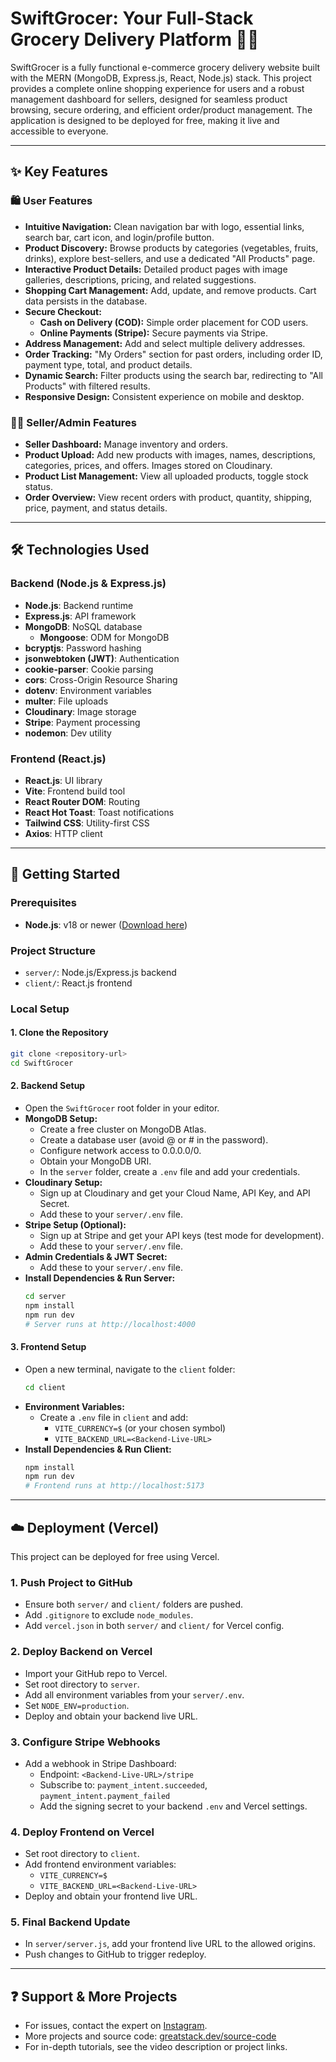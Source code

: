 # SwiftGrocer: Your Full-Stack Grocery Delivery Platform 🥕🛒

SwiftGrocer is a fully functional e-commerce grocery delivery website built with the MERN (MongoDB, Express.js, React, Node.js) stack. This project provides a complete online shopping experience for users and a robust management dashboard for sellers, designed for seamless product browsing, secure ordering, and efficient order/product management. The application is designed to be deployed for free, making it live and accessible to everyone.

---

## ✨ Key Features

### 🛍️ User Features
- **Intuitive Navigation:** Clean navigation bar with logo, essential links, search bar, cart icon, and login/profile button.
- **Product Discovery:** Browse products by categories (vegetables, fruits, drinks), explore best-sellers, and use a dedicated "All Products" page.
- **Interactive Product Details:** Detailed product pages with image galleries, descriptions, pricing, and related suggestions.
- **Shopping Cart Management:** Add, update, and remove products. Cart data persists in the database.
- **Secure Checkout:**
  - **Cash on Delivery (COD):** Simple order placement for COD users.
  - **Online Payments (Stripe):** Secure payments via Stripe.
- **Address Management:** Add and select multiple delivery addresses.
- **Order Tracking:** "My Orders" section for past orders, including order ID, payment type, total, and product details.
- **Dynamic Search:** Filter products using the search bar, redirecting to "All Products" with filtered results.
- **Responsive Design:** Consistent experience on mobile and desktop.

### 🧑‍💼 Seller/Admin Features
- **Seller Dashboard:** Manage inventory and orders.
- **Product Upload:** Add new products with images, names, descriptions, categories, prices, and offers. Images stored on Cloudinary.
- **Product List Management:** View all uploaded products, toggle stock status.
- **Order Overview:** View recent orders with product, quantity, shipping, price, payment, and status details.

---

## 🛠️ Technologies Used

### Backend (Node.js & Express.js)
- **Node.js**: Backend runtime
- **Express.js**: API framework
- **MongoDB**: NoSQL database
  - **Mongoose**: ODM for MongoDB
- **bcryptjs**: Password hashing
- **jsonwebtoken (JWT)**: Authentication
- **cookie-parser**: Cookie parsing
- **cors**: Cross-Origin Resource Sharing
- **dotenv**: Environment variables
- **multer**: File uploads
- **Cloudinary**: Image storage
- **Stripe**: Payment processing
- **nodemon**: Dev utility

### Frontend (React.js)
- **React.js**: UI library
- **Vite**: Frontend build tool
- **React Router DOM**: Routing
- **React Hot Toast**: Toast notifications
- **Tailwind CSS**: Utility-first CSS
- **Axios**: HTTP client

---

## 🚀 Getting Started

### Prerequisites
- **Node.js**: v18 or newer ([Download here](https://nodejs.org/en/download/))

### Project Structure
- `server/`: Node.js/Express.js backend
- `client/`: React.js frontend

### Local Setup

#### 1. Clone the Repository
```bash
git clone <repository-url>
cd SwiftGrocer
```

#### 2. Backend Setup
- Open the `SwiftGrocer` root folder in your editor.
- **MongoDB Setup:**
  - Create a free cluster on MongoDB Atlas.
  - Create a database user (avoid @ or # in the password).
  - Configure network access to 0.0.0.0/0.
  - Obtain your MongoDB URI.
  - In the `server` folder, create a `.env` file and add your credentials.
- **Cloudinary Setup:**
  - Sign up at Cloudinary and get your Cloud Name, API Key, and API Secret.
  - Add these to your `server/.env` file.
- **Stripe Setup (Optional):**
  - Sign up at Stripe and get your API keys (test mode for development).
  - Add these to your `server/.env` file.
- **Admin Credentials & JWT Secret:**
  - Add these to your `server/.env` file.
- **Install Dependencies & Run Server:**
  ```bash
  cd server
  npm install
  npm run dev
  # Server runs at http://localhost:4000
  ```

#### 3. Frontend Setup
- Open a new terminal, navigate to the `client` folder:
  ```bash
  cd client
  ```
- **Environment Variables:**
  - Create a `.env` file in `client` and add:
    - `VITE_CURRENCY=$` (or your chosen symbol)
    - `VITE_BACKEND_URL=<Backend-Live-URL>`
- **Install Dependencies & Run Client:**
  ```bash
  npm install
  npm run dev
  # Frontend runs at http://localhost:5173
  ```

---

## ☁️ Deployment (Vercel)

This project can be deployed for free using Vercel.

### 1. Push Project to GitHub
- Ensure both `server/` and `client/` folders are pushed.
- Add `.gitignore` to exclude `node_modules`.
- Add `vercel.json` in both `server/` and `client/` for Vercel config.

### 2. Deploy Backend on Vercel
- Import your GitHub repo to Vercel.
- Set root directory to `server`.
- Add all environment variables from your `server/.env`.
- Set `NODE_ENV=production`.
- Deploy and obtain your backend live URL.

### 3. Configure Stripe Webhooks
- Add a webhook in Stripe Dashboard:
  - Endpoint: `<Backend-Live-URL>/stripe`
  - Subscribe to: `payment_intent.succeeded`, `payment_intent.payment_failed`
  - Add the signing secret to your backend `.env` and Vercel settings.

### 4. Deploy Frontend on Vercel
- Set root directory to `client`.
- Add frontend environment variables:
  - `VITE_CURRENCY=$`
  - `VITE_BACKEND_URL=<Backend-Live-URL>`
- Deploy and obtain your frontend live URL.

### 5. Final Backend Update
- In `server/server.js`, add your frontend live URL to the allowed origins.
- Push changes to GitHub to trigger redeploy.

---

## ❓ Support & More Projects
- For issues, contact the expert on [Instagram](https://instagram.com/greatstackdev).
- More projects and source code: [greatstack.dev/source-code](https://greatstack.dev/source-code)
- For in-depth tutorials, see the video description or project links.
